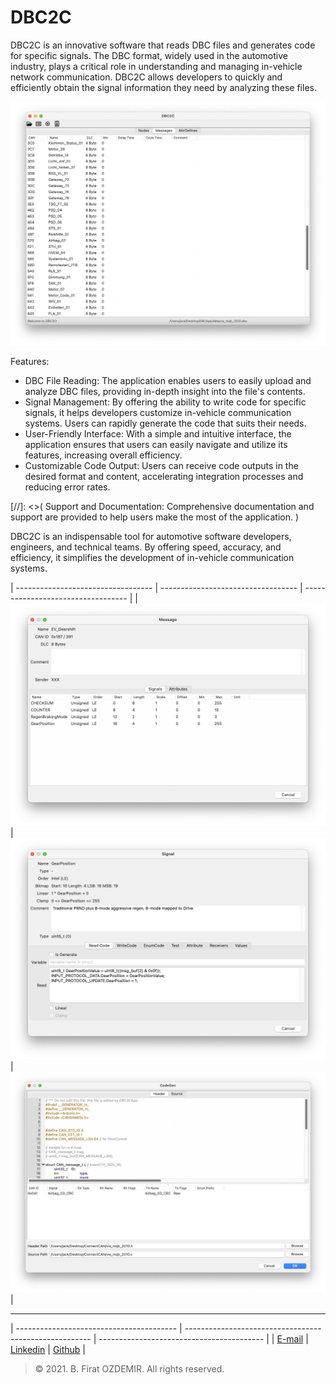 # DBC2C

DBC2C is an innovative software that reads DBC files and generates code for specific signals. The DBC format, widely used in the automotive industry, plays a critical role in understanding and managing in-vehicle network communication. DBC2C allows developers to quickly and efficiently obtain the signal information they need by analyzing these files.

![EEG Monitor](assets/dbc2c-1.png)

Features:

* DBC File Reading: The application enables users to easily upload and analyze DBC files, providing in-depth insight into the file's contents.
* Signal Management: By offering the ability to write code for specific signals, it helps developers customize in-vehicle communication systems. Users can rapidly generate the code that suits their needs.
* User-Friendly Interface: With a simple and intuitive interface, the application ensures that users can easily navigate and utilize its features, increasing overall efficiency.
* Customizable Code Output: Users can receive code outputs in the desired format and content, accelerating integration processes and reducing error rates.

[//]: <>( Support and Documentation: Comprehensive documentation and support are provided to help users make the most of the application. )

DBC2C is an indispensable tool for automotive software developers, engineers, and technical teams. By offering speed, accuracy, and efficiency, it simplifies the development of in-vehicle communication systems.


| ---------------------------------- | ---------------------------------- | ---------------------------------- |
| ![EEG Monitor](assets/dbc2c-2.png) | ![EEG Monitor](assets/dbc2c-3.png) | ![EEG Monitor](assets/dbc2c-4.png) |

---

| ---------------------------------------- | ------------------------------------------------------ | ----------------------------------------- |
| [E-mail](mail:b.firat.ozdemir@gmail.com) | [Linkedin](https://www.linkedin.com/in/bfiratozdemir/) | [Github](https://github.com/JackCampbell) |


> © 2021. B. Firat OZDEMIR. All rights reserved.



